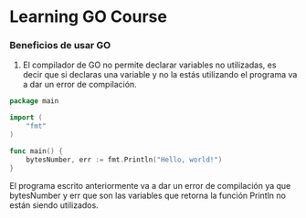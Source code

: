# Learning GO Course

### Beneficios de usar GO

1. El compilador de GO no permite declarar variables no utilizadas, es decir que si declaras una variable y no la estás utilizando el programa va a dar un error de compilación.

```go
package main

import (
	"fmt"
)

func main() {
	bytesNumber, err := fmt.Println("Hello, world!")
}
```

El programa escrito anteriormente va a dar un error de compilación ya que bytesNumber y err que son las variables que retorna la función Println no están siendo utilizados.
